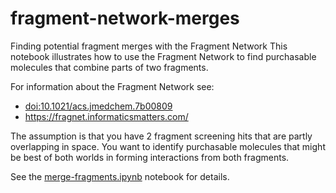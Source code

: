 # fragment-network-merges

Finding potential fragment merges with the Fragment Network
This notebook illustrates how to use the Fragment Network to find purchasable molecules that combine parts of two fragments.

For information about the Fragment Network see:

* [doi:10.1021/acs.jmedchem.7b00809](https://pubs.acs.org/doi/10.1021/acs.jmedchem.7b00809)
* https://fragnet.informaticsmatters.com/

The assumption is that you have 2 fragment screening hits that are partly overlapping in space. You want to identify purchasable
molecules that might be best of both worlds in forming interactions from both fragments.

See the [merge-fragments.ipynb]() notebook for details.
